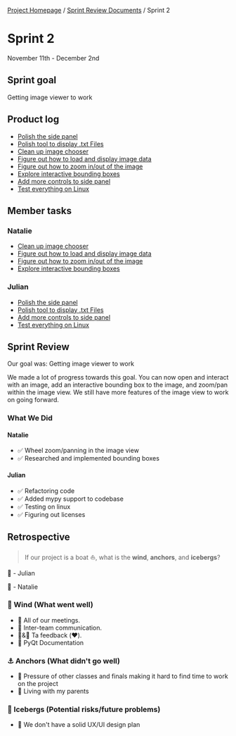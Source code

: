 
[Project Homepage](../README.md) / [Sprint Review Documents](README.md) / Sprint 2

# Sprint 2
November 11th - December 2nd


## Sprint goal
Getting image viewer to work

## Product log 

- [Polish the side panel](https://www.notion.so/Polish-the-side-panel-7a7ca4b18b1640908cd44ebe136fa473)
- [Polish tool to display .txt Files](https://www.notion.so/Polish-tool-to-display-txt-Files-65591f185cbf435ba0dcaf8d2bdc990d)
- [Clean up image chooser](https://www.notion.so/Clean-up-image-chooser-b8c1e71bece340b883d5f097996c3285)
- [Figure out how to load and display image data](https://www.notion.so/Figure-out-how-to-load-and-display-image-data-88fcd80004aa40d794493f0a2a405bff)
- [Figure out how to zoom in/out of the image](https://www.notion.so/Figure-out-how-to-zoom-in-out-of-the-image-91c998b16fe148588f541f6bbca878f6)
- [Explore interactive bounding boxes](https://www.notion.so/Explore-interactive-bounding-boxes-dbda8b8e01914f01bec8e4eaa43e8522)
- [Add more controls to side panel](https://www.notion.so/Add-more-controls-to-side-panel-262f714356c54959859e6bff987198af)
- [Test everything on Linux](https://www.notion.so/Test-everything-on-Linux-5eb3f52d8f624857b3ddc1ea400e99e3)

## Member tasks

### Natalie

- [Clean up image chooser](https://www.notion.so/Clean-up-image-chooser-b8c1e71bece340b883d5f097996c3285)
- [Figure out how to load and display image data](https://www.notion.so/Figure-out-how-to-load-and-display-image-data-88fcd80004aa40d794493f0a2a405bff)
- [Figure out how to zoom in/out of the image](https://www.notion.so/Figure-out-how-to-zoom-in-out-of-the-image-91c998b16fe148588f541f6bbca878f6)
- [Explore interactive bounding boxes](https://www.notion.so/Explore-interactive-bounding-boxes-dbda8b8e01914f01bec8e4eaa43e8522)

### Julian

- [Polish the side panel](https://www.notion.so/Polish-the-side-panel-7a7ca4b18b1640908cd44ebe136fa473)
- [Polish tool to display .txt Files](https://www.notion.so/Polish-tool-to-display-txt-Files-65591f185cbf435ba0dcaf8d2bdc990d)
- [Add more controls to side panel](https://www.notion.so/Add-more-controls-to-side-panel-262f714356c54959859e6bff987198af)
- [Test everything on Linux](https://www.notion.so/Test-everything-on-Linux-5eb3f52d8f624857b3ddc1ea400e99e3)

## Sprint Review

Our goal was: Getting image viewer to work

We made a lot of progress towards this goal. You can now open and interact with an image, add an interactive bounding box to the image, and zoom/pan within the image
view. We still have more features of the image view to work on going forward.


### What We Did

#### Natalie

- ✅ Wheel zoom/panning in the image view
- ✅ Researched and implemented bounding boxes

#### Julian

- ✅ Refactoring code
- ✅ Added mypy support to codebase
- ✅ Testing on linux
- ✅ Figuring out licenses

## Retrospective

> If our project is a boat ⛵️, what is the **wind**, **anchors**, and **icebergs**?

🦄  - Julian

🐝  - Natalie

### 💨 Wind (What went well)

- 🦄  All of our meetings.
- 🐝  Inter-team communication.
- 🦄&🐝  Ta feedback (❤️).
- 🦄  PyQt Documentation

### ⚓️ Anchors (What didn't go well)

- 🐝  Pressure of other classes and finals making it hard to find time to work on the project  
- 🦄  Living with my parents

### 🧊 Icebergs (Potential risks/future problems)

- 🦄  We don't have a solid UX/UI design plan
